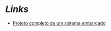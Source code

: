 # _Links_

- [Projeto completo de um sistema embarcado](https://docs.google.com/spreadsheets/d/16TWhtjxsPnWEz60Zb41fvLBf7V_lsDYVgnN0B5eFZDs/edit?usp=sharing)
